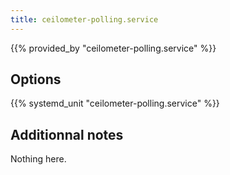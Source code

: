 ```yaml
---
title: ceilometer-polling.service
---
```


{{% provided_by "ceilometer-polling.service" %}}

## Options

{{% systemd_unit "ceilometer-polling.service" %}}

## Additionnal notes

Nothing here.